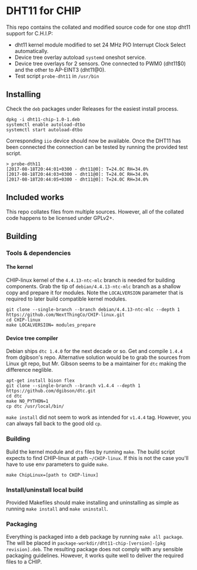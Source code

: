 # DHT11 for CHIP

This repo contains the collated and modified source code for one stop
dht11 support for C.H.I.P:

* dht11 kernel module modified to set 24 MHz PIO Interrupt Clock Select
  automatically.
* Device tree overlay autoload `systemd` oneshot service.
* Device tree overlays for 2 sensors. One connected to PWM0 (dht11$0)
  and the other to AP-EINT3 (dht11@0).
* Test script `probe-dht11` in `/usr/bin`

## Installing

Check the `deb` packages under Releases for the easiest install process.

```
dpkg -i dht11-chip-1.0-1.deb
systemctl enable autoload-dtbo
systemctl start autoload-dtbo
```

Corresponding `iio` device should now be available. Once the DHT11 has
been connected the connection can be tested by running the provided test
script.

```
> probe-dth11
[2017-08-18T20:44:01+0300 - dht11@0]: T=24.0C RH=34.0%
[2017-08-18T20:44:03+0300 - dht11@0]: T=24.0C RH=34.0%
[2017-08-18T20:44:05+0300 - dht11@0]: T=24.0C RH=34.0%
```

## Included works

This repo collates files from multiple sources. However, all of the
collated code happens to be licensed under GPLv2+.

## Building

### Tools & dependencies

#### The kernel

CHIP-linux kernel of the `4.4.13-ntc-mlc` branch is needed for building
components. Grab the tip of `debian/4.4.13-ntc-mlc` branch as a shallow
copy and prepare it for modules. Note the `LOCALVERSION` parameter that
is required to later build compatible kernel modules.

```
git clone --single-branch --branch debian/4.4.13-ntc-mlc --depth 1 https://github.com/NextThingCo/CHIP-linux.git
cd CHIP-linux
make LOCALVERSION= modules_prepare
```

#### Device tree compiler

Debian ships `dtc 1.4.0` for the next decade or so. Get and compile `1.4.4`
from dgibson's repo. Alternative solution would be to grab the sources
from Linux git repo, but Mr. Gibson seems to be a maintainer for `dtc`
making the difference neglible.

```
apt-get install bison flex
git clone --single-branch --branch v1.4.4 --depth 1 https://github.com/dgibson/dtc.git
cd dtc
make NO_PYTHON=1
cp dtc /usr/local/bin/
```

`make install` did not seem to work as intended for `v1.4.4` tag.
However, you can always fall back to the good old `cp`.

### Building

Build the kernel module and `dts` files by running `make`. The build script
expects to find CHIP-linux at path `~/CHIP-linux`. If this is not the case
you'll have to use env parameters to guide `make`.

```
make ChipLinux=[path to CHIP-linux]
```

### Install/uninstall local build

Provided Makefiles should make installing and uninstalling as simple as running `make install`
and `make uninstall`.

### Packaging

Everything is packaged into a deb package by running `make all package`. The
will be placed in `package-workdir/dht11-chip-[version]-[pkg revision].deb`.
The resulting package does not comply with any sensible packaging guidelines.
However, it works quite well to deliver the required files to a CHIP.
